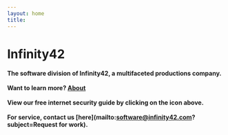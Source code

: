 ```yaml
---
layout: home
title:
---
```

# Infinity42

#### **The software division of Infinity42, a multifaceted productions company.**<br><br>Want to learn more? [About]({{site.url}}/about/) <br><br> View our free internet security guide by clicking on the icon above. <br><br>For service, contact us [here](mailto:software@infinity42.com?subject=Request for work).

